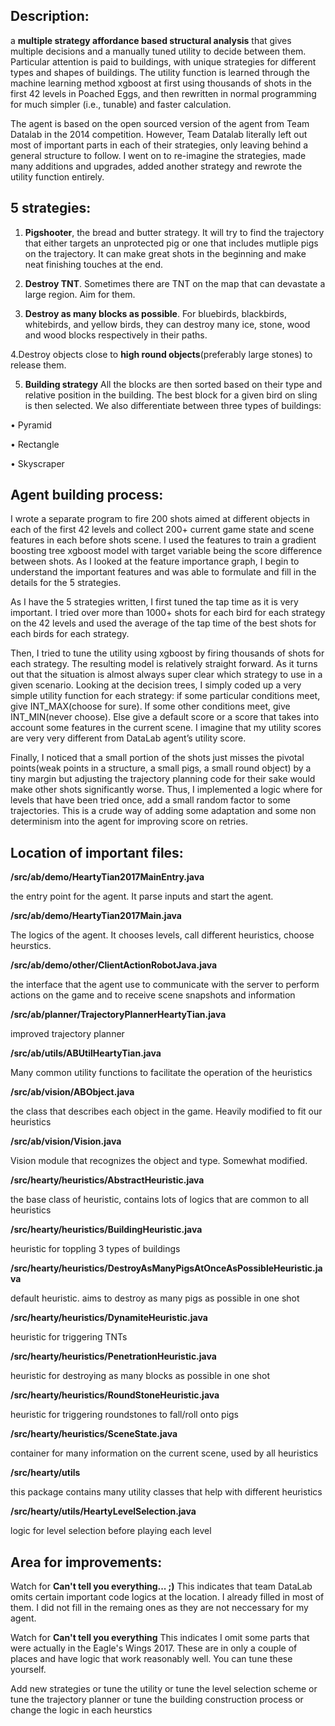 ## Description: 

a **multiple strategy affordance based structural analysis** that gives multiple decisions and a manually tuned utility to decide between them. Particular attention is paid to buildings, with unique strategies for different types and shapes of buildings. The utility function is learned through the machine learning method xgboost at first using thousands of shots in the first 42 levels in Poached Eggs, and then rewritten in normal programming for much simpler (i.e., tunable) and faster calculation. 

The agent is based on the open sourced version of the agent from Team Datalab in the 2014 competition.  However, Team Datalab literally left out most of important parts in each of their strategies, only leaving behind a general structure to follow. I went on to re-imagine the strategies, made many additions and upgrades, added another strategy and rewrote the utility function entirely.

## 5 strategies:

1. **Pigshooter**, the bread and butter strategy. It will try to find the trajectory that either targets an unprotected pig or one that includes mutliple pigs on the trajectory. It can make great shots in the
beginning and make neat finishing touches at the end.

2. **Destroy TNT**. Sometimes there are TNT on the map that can devastate a large region. Aim for them.

3. **Destroy as many blocks as possible**. For bluebirds, blackbirds, whitebirds, and yellow birds, they can destroy many ice, stone, wood and wood blocks respectively in their paths.

4.Destroy objects close to **high round objects**(preferably large stones) to release them.

5. **Building strategy** All the blocks are then sorted based on their type and relative position in the building. The best block for a given bird on sling is then selected. We also differentiate between three types of buildings:

• Pyramid

• Rectangle

• Skyscraper

## Agent building process:

I wrote a separate program to fire 200 shots aimed at different objects in each of the first 42 levels and collect 200+ current game state and scene features in each before shots scene.  I used the features to train a gradient boosting tree xgboost model with target variable being the score difference between shots.  As I looked at the feature importance graph, I begin to understand the important features and was able to formulate and fill in the details for the 5 strategies. 

As I have the 5 strategies written, I first tuned the tap time as it is very important. I tried over more than 1000+ shots for each bird for each strategy on the 42 levels and used the average of the tap time of the best shots for each birds for each strategy.

Then, I tried to tune the utility using xgboost by firing thousands of shots for each strategy. The resulting model is relatively straight forward. As it turns out that the situation is almost always super clear which strategy to use in a given scenario. Looking at the decision trees, I simply coded up a very simple utility function for each strategy: if some particular conditions meet, give INT_MAX(choose for sure). If some other conditions meet, give INT_MIN(never choose). Else give a default score or a score that takes into account some features in the current scene. I imagine that my utility scores are very very different from DataLab agent’s utility score. 

Finally, I noticed that a small portion of the shots just misses the pivotal points(weak points in a structure, a small pigs, a small round object) by a tiny margin but adjusting the trajectory planning code for their sake would make other shots significantly worse. Thus, I implemented a logic where for levels that have been tried once, add a small random factor to some trajectories. This is a crude way of adding some adaptation and some non determinism into the agent for improving score on retries.

## Location of important files:

**/src/ab/demo/HeartyTian2017MainEntry.java**   

the entry point for the agent.  It parse inputs and start the agent.

**/src/ab/demo/HeartyTian2017Main.java**     

The logics of the agent. It chooses levels, call different heuristics, choose heurstics.

**/src/ab/demo/other/ClientActionRobotJava.java**   

the interface that the agent use to communicate with the server to perform actions on the game and to receive scene snapshots and information

**/src/ab/planner/TrajectoryPlannerHeartyTian.java**  

improved trajectory planner

**/src/ab/utils/ABUtilHeartyTian.java**   

Many common utility functions to facilitate the operation of the heuristics

**/src/ab/vision/ABObject.java**          

the class that describes each object in the game.  Heavily modified to fit our heuristics

**/src/ab/vision/Vision.java**           

Vision module that recognizes the object and type.  Somewhat modified.

**/src/hearty/heuristics/AbstractHeuristic.java**    

the base class of heuristic, contains lots of logics that are common to all heuristics

**/src/hearty/heuristics/BuildingHeuristic.java**   

heuristic for toppling 3 types of buildings

**/src/hearty/heuristics/DestroyAsManyPigsAtOnceAsPossibleHeuristic.java**  

default heuristic.  aims to destroy as many pigs as possible in one shot

**/src/hearty/heuristics/DynamiteHeuristic.java**      

heuristic for triggering TNTs

**/src/hearty/heuristics/PenetrationHeuristic.java**     

heuristic for destroying as many blocks as possible in one shot

**/src/hearty/heuristics/RoundStoneHeuristic.java**      

heuristic for triggering roundstones to fall/roll onto pigs

**/src/hearty/heuristics/SceneState.java**           

container for many information on the current scene, used by all heuristics

**/src/hearty/utils**    

this package contains many utility classes that help with different heuristics

**/src/hearty/utils/HeartyLevelSelection.java**     

logic for level selection before playing each level

## Area for improvements:

Watch for **Can't tell you everything... ;)**  This indicates that team DataLab omits certain important code logics at the location. I already filled in most of them. I did not fill in the remaing ones as they are not neccessary for my agent.

Watch for **Can't tell you everything**     This indicates I omit some parts that were actually in the Eagle's Wings 2017. These are in only a couple of places and have logic that work reasonably well.  You can tune these yourself. 

Add new strategies or tune the utility or tune the level selection scheme or tune the trajectory planner or tune the building construction process or change the logic in each heurstics
